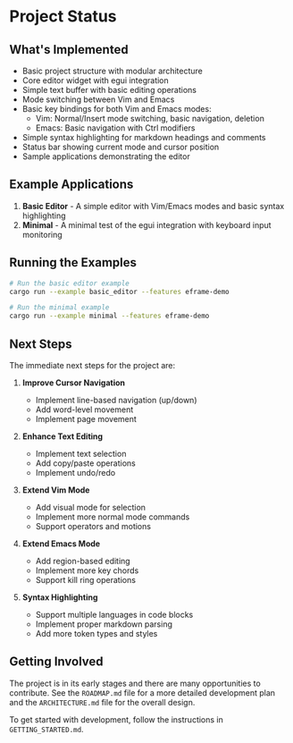 # Project Status

## What's Implemented

- Basic project structure with modular architecture
- Core editor widget with egui integration
- Simple text buffer with basic editing operations
- Mode switching between Vim and Emacs
- Basic key bindings for both Vim and Emacs modes:
  - Vim: Normal/Insert mode switching, basic navigation, deletion
  - Emacs: Basic navigation with Ctrl modifiers
- Simple syntax highlighting for markdown headings and comments
- Status bar showing current mode and cursor position
- Sample applications demonstrating the editor

## Example Applications

1. **Basic Editor** - A simple editor with Vim/Emacs modes and basic syntax highlighting
2. **Minimal** - A minimal test of the egui integration with keyboard input monitoring

## Running the Examples

```bash
# Run the basic editor example
cargo run --example basic_editor --features eframe-demo

# Run the minimal example
cargo run --example minimal --features eframe-demo
```

## Next Steps

The immediate next steps for the project are:

1. **Improve Cursor Navigation**
   - Implement line-based navigation (up/down)
   - Add word-level movement
   - Implement page movement

2. **Enhance Text Editing**
   - Implement text selection
   - Add copy/paste operations
   - Implement undo/redo

3. **Extend Vim Mode**
   - Add visual mode for selection
   - Implement more normal mode commands
   - Support operators and motions

4. **Extend Emacs Mode**
   - Add region-based editing
   - Implement more key chords
   - Support kill ring operations

5. **Syntax Highlighting**
   - Support multiple languages in code blocks
   - Implement proper markdown parsing
   - Add more token types and styles

## Getting Involved

The project is in its early stages and there are many opportunities to contribute. See the `ROADMAP.md` file for a more detailed development plan and the `ARCHITECTURE.md` file for the overall design.

To get started with development, follow the instructions in `GETTING_STARTED.md`.